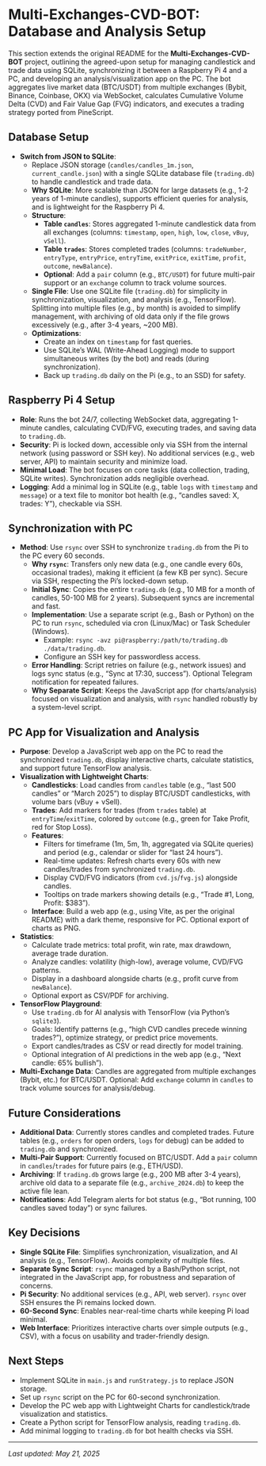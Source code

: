 # Multi-Exchanges-CVD-BOT: Database and Analysis Setup

This section extends the original README for the **Multi-Exchanges-CVD-BOT** project, outlining the agreed-upon setup for managing candlestick and trade data using SQLite, synchronizing it between a Raspberry Pi 4 and a PC, and developing an analysis/visualization app on the PC. The bot aggregates live market data (BTC/USDT) from multiple exchanges (Bybit, Binance, Coinbase, OKX) via WebSocket, calculates Cumulative Volume Delta (CVD) and Fair Value Gap (FVG) indicators, and executes a trading strategy ported from PineScript.

## Database Setup
- **Switch from JSON to SQLite**:
  - Replace JSON storage (`candles/candles_1m.json`, `current_candle.json`) with a single SQLite database file (`trading.db`) to handle candlestick and trade data.
  - **Why SQLite**: More scalable than JSON for large datasets (e.g., 1-2 years of 1-minute candles), supports efficient queries for analysis, and is lightweight for the Raspberry Pi 4.
  - **Structure**:
    - **Table `candles`**: Stores aggregated 1-minute candlestick data from all exchanges (columns: `timestamp`, `open`, `high`, `low`, `close`, `vBuy`, `vSell`).
    - **Table `trades`**: Stores completed trades (columns: `tradeNumber`, `entryType`, `entryPrice`, `entryTime`, `exitPrice`, `exitTime`, `profit`, `outcome`, `newBalance`).
    - **Optional**: Add a `pair` column (e.g., `BTC/USDT`) for future multi-pair support or an `exchange` column to track volume sources.
  - **Single File**: Use one SQLite file (`trading.db`) for simplicity in synchronization, visualization, and analysis (e.g., TensorFlow). Splitting into multiple files (e.g., by month) is avoided to simplify management, with archiving of old data only if the file grows excessively (e.g., after 3-4 years, ~200 MB).
  - **Optimizations**:
    - Create an index on `timestamp` for fast queries.
    - Use SQLite’s WAL (Write-Ahead Logging) mode to support simultaneous writes (by the bot) and reads (during synchronization).
    - Back up `trading.db` daily on the Pi (e.g., to an SSD) for safety.

## Raspberry Pi 4 Setup
- **Role**: Runs the bot 24/7, collecting WebSocket data, aggregating 1-minute candles, calculating CVD/FVG, executing trades, and saving data to `trading.db`.
- **Security**: Pi is locked down, accessible only via SSH from the internal network (using password or SSH key). No additional services (e.g., web server, API) to maintain security and minimize load.
- **Minimal Load**: The bot focuses on core tasks (data collection, trading, SQLite writes). Synchronization adds negligible overhead.
- **Logging**: Add a minimal log in SQLite (e.g., table `logs` with `timestamp` and `message`) or a text file to monitor bot health (e.g., “candles saved: X, trades: Y”), checkable via SSH.

## Synchronization with PC
- **Method**: Use `rsync` over SSH to synchronize `trading.db` from the Pi to the PC every 60 seconds.
  - **Why `rsync`**: Transfers only new data (e.g., one candle every 60s, occasional trades), making it efficient (a few KB per sync). Secure via SSH, respecting the Pi’s locked-down setup.
  - **Initial Sync**: Copies the entire `trading.db` (e.g., 10 MB for a month of candles, 50-100 MB for 2 years). Subsequent syncs are incremental and fast.
  - **Implementation**: Use a separate script (e.g., Bash or Python) on the PC to run `rsync`, scheduled via cron (Linux/Mac) or Task Scheduler (Windows).
    - Example: `rsync -avz pi@raspberry:/path/to/trading.db ./data/trading.db`.
    - Configure an SSH key for passwordless access.
  - **Error Handling**: Script retries on failure (e.g., network issues) and logs sync status (e.g., “Sync at 17:30, success”). Optional Telegram notification for repeated failures.
  - **Why Separate Script**: Keeps the JavaScript app (for charts/analysis) focused on visualization and analysis, with `rsync` handled robustly by a system-level script.

## PC App for Visualization and Analysis
- **Purpose**: Develop a JavaScript web app on the PC to read the synchronized `trading.db`, display interactive charts, calculate statistics, and support future TensorFlow analysis.
- **Visualization with Lightweight Charts**:
  - **Candlesticks**: Load candles from `candles` table (e.g., “last 500 candles” or “March 2025”) to display BTC/USDT candlesticks, with volume bars (vBuy + vSell).
  - **Trades**: Add markers for trades (from `trades` table) at `entryTime`/`exitTime`, colored by `outcome` (e.g., green for Take Profit, red for Stop Loss).
  - **Features**:
    - Filters for timeframe (1m, 5m, 1h, aggregated via SQLite queries) and period (e.g., calendar or slider for “last 24 hours”).
    - Real-time updates: Refresh charts every 60s with new candles/trades from synchronized `trading.db`.
    - Display CVD/FVG indicators (from `cvd.js`/`fvg.js`) alongside candles.
    - Tooltips on trade markers showing details (e.g., “Trade #1, Long, Profit: $383”).
  - **Interface**: Build a web app (e.g., using Vite, as per the original README) with a dark theme, responsive for PC. Optional export of charts as PNG.
- **Statistics**:
  - Calculate trade metrics: total profit, win rate, max drawdown, average trade duration.
  - Analyze candles: volatility (high-low), average volume, CVD/FVG patterns.
  - Display in a dashboard alongside charts (e.g., profit curve from `newBalance`).
  - Optional export as CSV/PDF for archiving.
- **TensorFlow Playground**:
  - Use `trading.db` for AI analysis with TensorFlow (via Python’s `sqlite3`).
  - Goals: Identify patterns (e.g., “high CVD candles precede winning trades?”), optimize strategy, or predict price movements.
  - Export candles/trades as CSV or read directly for model training.
  - Optional integration of AI predictions in the web app (e.g., “Next candle: 65% bullish”).
- **Multi-Exchange Data**: Candles are aggregated from multiple exchanges (Bybit, etc.) for BTC/USDT. Optional: Add `exchange` column in `candles` to track volume sources for analysis/debug.

## Future Considerations
- **Additional Data**: Currently stores candles and completed trades. Future tables (e.g., `orders` for open orders, `logs` for debug) can be added to `trading.db` and synchronized.
- **Multi-Pair Support**: Currently focused on BTC/USDT. Add a `pair` column in `candles`/`trades` for future pairs (e.g., ETH/USD).
- **Archiving**: If `trading.db` grows large (e.g., 200 MB after 3-4 years), archive old data to a separate file (e.g., `archive_2024.db`) to keep the active file lean.
- **Notifications**: Add Telegram alerts for bot status (e.g., “Bot running, 100 candles saved today”) or sync failures.

## Key Decisions
- **Single SQLite File**: Simplifies synchronization, visualization, and AI analysis (e.g., TensorFlow). Avoids complexity of multiple files.
- **Separate Sync Script**: `rsync` managed by a Bash/Python script, not integrated in the JavaScript app, for robustness and separation of concerns.
- **Pi Security**: No additional services (e.g., API, web server). `rsync` over SSH ensures the Pi remains locked down.
- **60-Second Sync**: Enables near-real-time charts while keeping Pi load minimal.
- **Web Interface**: Prioritizes interactive charts over simple outputs (e.g., CSV), with a focus on usability and trader-friendly design.

## Next Steps
- Implement SQLite in `main.js` and `runStrategy.js` to replace JSON storage.
- Set up `rsync` script on the PC for 60-second synchronization.
- Develop the PC web app with Lightweight Charts for candlestick/trade visualization and statistics.
- Create a Python script for TensorFlow analysis, reading `trading.db`.
- Add minimal logging to `trading.db` for bot health checks via SSH.

---
*Last updated: May 21, 2025*